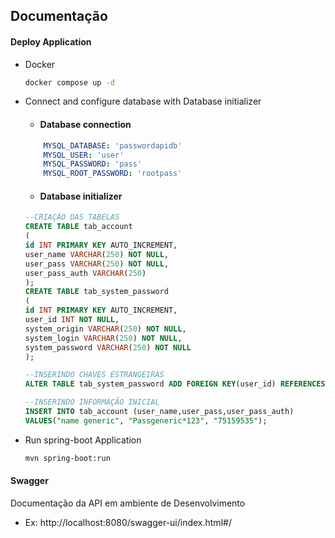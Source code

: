 
## Documentação

#### Deploy Application
 - Docker 
    ```bash
    docker compose up -d
    ```
 - Connect and configure database with Database initializer
    - #### Database connection
    ```yaml
        MYSQL_DATABASE: 'passwordapidb'   
        MYSQL_USER: 'user'
        MYSQL_PASSWORD: 'pass'      
        MYSQL_ROOT_PASSWORD: 'rootpass'
    ```
    - #### Database initializer
    ```sql
    --CRIAÇÃO DAS TABELAS
    CREATE TABLE tab_account
    ( 
    id INT PRIMARY KEY AUTO_INCREMENT,  
    user_name VARCHAR(250) NOT NULL,  
    user_pass VARCHAR(250) NOT NULL,  
    user_pass_auth VARCHAR(250)  
    ); 
    CREATE TABLE tab_system_password 
    ( 
    id INT PRIMARY KEY AUTO_INCREMENT,
    user_id INT NOT NULL,  
    system_origin VARCHAR(250) NOT NULL,  
    system_login VARCHAR(250) NOT NULL,  
    system_password VARCHAR(250) NOT NULL
    ); 

    --INSERINDO CHAVES ESTRANGEIRAS
    ALTER TABLE tab_system_password ADD FOREIGN KEY(user_id) REFERENCES tab_account (id)

    --INSERINDO INFORMAÇÃO INICIAL
    INSERT INTO tab_account (user_name,user_pass,user_pass_auth) 
    VALUES("name generic", "Passgeneric*123", "75159535");
    ```
 - Run spring-boot Application
    ```bash
    mvn spring-boot:run
    ```
    
#### Swagger

Documentação da API em ambiente de Desenvolvimento
 - Ex: http://localhost:8080/swagger-ui/index.html#/